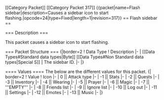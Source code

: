 \[\[Category Packet\]\] \[\[Category Packet 317\]\] {{packet\|name=Flash
sidebar\|description=Causes a sidebar icon to start
flashing.\|opcode=24\|type=Fixed\|length=1\|revision=317}} == Flash
sidebar ==

=== Description ===

This packet causes a sidebar icon to start flashing.

=== Packet Structure === {\|border=2 ! Data Type ! Description \|- \|
\[\[Data Types\#Standard data types\|Byte\]\] \[\[Data Types\#Non
Standard data types\|Special S\]\] \| The sidebar ID. \|- \|}

==== Values ==== The below are the different values for this packet. {\|
border=2 ! Value ! Icon \|- \| 0 \|\| Attack type \|- \| -1 \|\| Stats
\|- \| -2 \|\| Quests \|- \| -3 \|\| Inventory \|- \| -4 \|\| Wearing
\|- \| -5 \|\| Prayer \|- \| -6 \|\| Magic \|- \| -7 \|\| '''EMPTY'''
\|- \| -8 \|\| Friends list \|- \| -9 \|\| Ignore list \|- \| -10 \|\|
Log out \|- \| -11 \|\| Settings \|- \| -12 \|\| Emotes \|- \| -13 \|\|
Music \|- \|}
